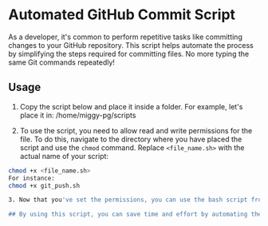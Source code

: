 # Automated GitHub Commit Script

As a developer, it's common to perform repetitive tasks like committing changes to your GitHub repository. This script helps automate the process by simplifying the steps required for committing files. No more typing the same Git commands repeatedly!

## Usage

1. Copy the script below and place it inside a folder. For example, let's place it in: /home/miggy-pg/scripts

2. To use the script, you need to allow read and write permissions for the file. To do this, navigate to the directory where you have placed the script and use the `chmod` command. Replace `<file_name.sh>` with the actual name of your script:

```bash
chmod +x <file_name.sh>
For instance:
chmod +x git_push.sh

3. Now that you've set the permissions, you can use the bash script from your current working directory. Open your terminal and type: ~/scripts/git_push.sh

## By using this script, you can save time and effort by automating the process of committing files to your GitHub repository. Happy coding!
